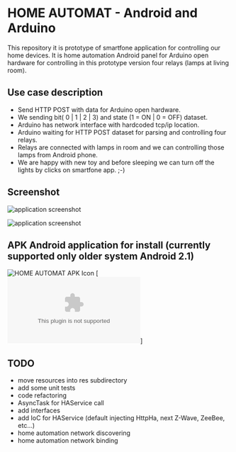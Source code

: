 HOME AUTOMAT - Android and Arduino
==================================

This repository it is prototype of smartfone application for controlling our home devices.
It is home automation Android panel for Arduino open hardware for controlling in this prototype version four relays (lamps at living room).


Use case description
--------------------

 * Send HTTP POST with data for Arduino open hardware.
 * We sending bit( 0 | 1 | 2 | 3) and state (1 = ON | 0 = OFF) dataset.
 * Arduino has network interface with hardcoded tcp/ip location.
 * Arduino waiting for HTTP POST dataset for parsing and controlling four relays.
 * Relays are connected with lamps in room and we can controlling those lamps from Android phone.
 * We are happy with new toy and before sleeping we can turn off the lights by clicks on smartfone app. ;-)
 
 
Screenshot
-----------
![application screenshot](https://raw.github.com/bieli/home_automat__android_and_arduino/master/home-automat.1.png)

![application screenshot](https://raw.github.com/bieli/home_automat__android_and_arduino/master/home-automat.2.png)


APK Android application for install (currently supported only older system Android 2.1)
-----------
![HOME AUTOMAT APK Icon](https://raw.github.com/bieli/home_automat__android_and_arduino/master/res/drawable-xhdpi/ic_launcher.png)
[![Install by click - HomeAutomation.apk](https://github.com/bieli/home_automat__android_and_arduino/raw/master/bin/HomeAutomation.apk)]

TODO
----
 * move resources into res subdirectory
 * add some unit tests
 * code refactoring
  * AsyncTask for HAService call
  * add interfaces
  * add IoC for HAService (default injecting HttpHa, next Z-Wave, ZeeBee, etc...)
 * home automation network discovering
 * home automation network binding
  